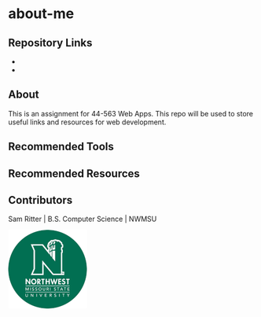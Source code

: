 # about-me

## Repository Links
-
-

## About
This is an assignment for 44-563 Web Apps. This repo will be used to store useful links and resources for web development.

## Recommended Tools

## Recommended Resources

## Contributors
Sam Ritter | B.S. Computer Science | NWMSU

![NWMSU Logo](NWMSULogo.png)

